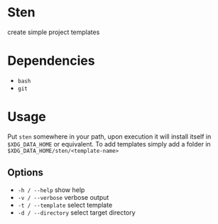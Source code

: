 # Sten

create simple project templates

# Dependencies

- `bash`
- `git`

# Usage

Put `sten` somewhere in your path, upon execution it will install itself in `$XDG_DATA_HOME` or equivalent.
To add templates simply add a folder in `$XDG_DATA_HOME/sten/<template-name>`

## Options

- `-h / --help` show help
- `-v / --verbose` verbose output
- `-t / --template` select template
- `-d / --directory` select target directory



